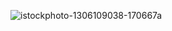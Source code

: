 ![istockphoto-1306109038-170667a](https://user-images.githubusercontent.com/67068215/136139247-c3da4b4e-bd8b-47c8-ab01-aa6432d7158f.jpg)
